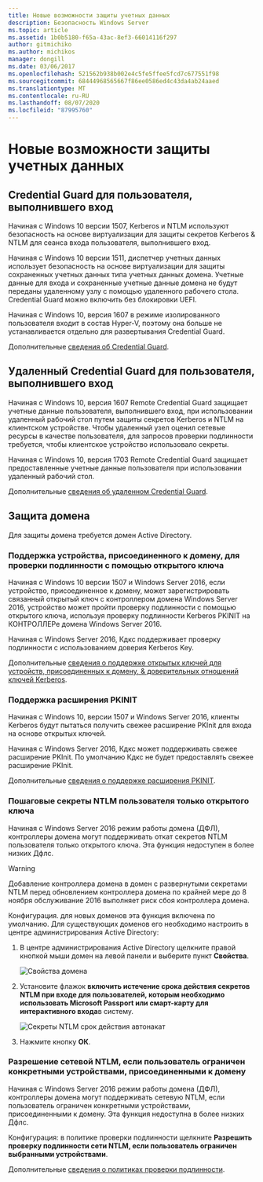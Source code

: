 ```yaml
---
title: Новые возможности защиты учетных данных
description: Безопасность Windows Server
ms.topic: article
ms.assetid: 1b0b5180-f65a-43ac-8ef3-66014116f297
author: gitmichiko
ms.author: michikos
manager: dongill
ms.date: 03/06/2017
ms.openlocfilehash: 521562b938b002e4c5fe5ffee5fcd7c677551f98
ms.sourcegitcommit: 68444968565667f86ee0586ed4c43da4ab24aaed
ms.translationtype: MT
ms.contentlocale: ru-RU
ms.lasthandoff: 08/07/2020
ms.locfileid: "87995760"
---
```

# <a name="whats-new-in-credential-protection"></a>Новые возможности защиты учетных данных

## <a name="credential-guard-for-signed-in-user"></a>Credential Guard для пользователя, выполнившего вход

Начиная с Windows 10 версии 1507, Kerberos и NTLM используют безопасность на основе виртуализации для защиты секретов Kerberos & NTLM для сеанса входа пользователя, выполнившего вход.

Начиная с Windows 10 версии 1511, диспетчер учетных данных использует безопасность на основе виртуализации для защиты сохраненных учетных данных типа учетных данных домена. Учетные данные для входа и сохраненные учетные данные домена не будут переданы удаленному узлу с помощью удаленного рабочего стола. Credential Guard можно включить без блокировки UEFI.

Начиная с Windows 10, версия 1607 в режиме изолированного пользователя входит в состав Hyper-V, поэтому она больше не устанавливается отдельно для развертывания Credential Guard.

Дополнительные [сведения об Credential Guard](/windows/security/identity-protection/credential-guard/credential-guard).


## <a name="remote-credential-guard-for-signed-in-user"></a>Удаленный Credential Guard для пользователя, выполнившего вход

Начиная с Windows 10, версия 1607 Remote Credential Guard защищает учетные данные пользователя, выполнившего вход, при использовании удаленный рабочий стол путем защиты секретов Kerberos и NTLM на клиентском устройстве. Чтобы удаленный узел оценил сетевые ресурсы в качестве пользователя, для запросов проверки подлинности требуется, чтобы клиентское устройство использовало секреты.

Начиная с Windows 10, версия 1703 Remote Credential Guard защищает предоставленные учетные данные пользователя при использовании удаленный рабочий стол.

Дополнительные [сведения об удаленном Credential Guard](/windows/security/identity-protection/remote-credential-guard).

## <a name="domain-protections"></a>Защита домена

Для защиты домена требуется домен Active Directory.

### <a name="domain-joined-device-support-for-authentication-using-public-key"></a>Поддержка устройства, присоединенного к домену, для проверки подлинности с помощью открытого ключа

Начиная с Windows 10 версии 1507 и Windows Server 2016, если устройство, присоединенное к домену, может зарегистрировать связанный открытый ключ с контроллером домена Windows Server 2016, устройство может пройти проверку подлинности с помощью открытого ключа, используя проверку подлинности Kerberos PKINIT на КОНТРОЛЛЕРе домена Windows Server 2016.

Начиная с Windows Server 2016, Кдкс поддерживает проверку подлинности с использованием доверия Kerberos Key.

Дополнительные [сведения о поддержке открытых ключей для устройств, присоединенных к домену, & доверительных отношений ключей Kerberos](../kerberos/whats-new-in-kerberos-authentication.md).

### <a name="pkinit-freshness-extension-support"></a>Поддержка расширения PKINIT

Начиная с Windows 10, версии 1507 и Windows Server 2016, клиенты Kerberos будут пытаться получить свежее расширение PKInit для входа на основе открытых ключей.

Начиная с Windows Server 2016, Кдкс может поддерживать свежее расширение PKInit.  По умолчанию Кдкс не будет предоставлять свежее расширение PKInit.

Дополнительные [сведения о поддержке расширения PKINIT](../kerberos/whats-new-in-kerberos-authentication.md).

### <a name="rolling-public-key-only-users-ntlm-secrets"></a>Пошаговые секреты NTLM пользователя только открытого ключа

Начиная с Windows Server 2016 режим работы домена (ДФЛ), контроллеры домена могут поддерживать откат секретов NTLM пользователя только открытого ключа. Эта функция недоступен в более низких Дфлс.

> [!WARNING]
> Добавление контроллера домена в домен с развернутыми секретами NTLM перед обновлением контроллера домена по крайней мере до 8 ноября обслуживание 2016 выполняет риск сбоя контроллера домена.

Конфигурация. для новых доменов эта функция включена по умолчанию. Для существующих доменов его необходимо настроить в центре администрирования Active Directory:

1. В центре администрирования Active Directory щелкните правой кнопкой мыши домен на левой панели и выберите пункт **Свойства**.

    ![Свойства домена](../media/Credentials-Protection-And-Management/domain-properties.png)

2. Установите флажок **включить истечение срока действия секретов NTLM при входе для пользователей, которым необходимо использовать Microsoft Passport или смарт-карту для интерактивного входа**в систему.

    ![Секреты NTLM срок действия автонакат](../media/Credentials-Protection-And-Management/autoroll-ntlm.png)

3. Нажмите кнопку **ОК**.

### <a name="allowing-network-ntlm-when-user-is-restricted-to-specific-domain-joined-devices"></a>Разрешение сетевой NTLM, если пользователь ограничен конкретными устройствами, присоединенными к домену

Начиная с Windows Server 2016 режим работы домена (ДФЛ), контроллеры домена могут поддерживать сетевую NTLM, если пользователь ограничен конкретными устройствами, присоединенными к домену. Эта функция недоступна в более низких Дфлс.

Конфигурация: в политике проверки подлинности щелкните **Разрешить проверку подлинности сети NTLM, если пользователь ограничен выбранными устройствами**.

Дополнительные [сведения о политиках проверки подлинности](./authentication-policies-and-authentication-policy-silos.md).